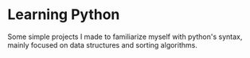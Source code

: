 # Learning Python
Some simple projects I made to familiarize myself with python's syntax, mainly focused on data structures and sorting algorithms.
